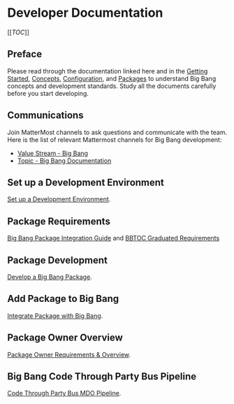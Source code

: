 # Developer Documentation

[[_TOC_]]

## Preface

Please read through the documentation linked here and in the [Getting Started](../../getting-started/), [Concepts](../../concepts/), [Configuration](../../configuration/), and [Packages](../../packages/) to understand Big Bang concepts and development standards. Study all the documents carefully before you start developing.

## Communications

Join MatterMost channels to ask questions and communicate with the team. Here is the list of relevant Mattermost channels for Big Bang development:  

* [Value Stream - Big Bang](https://chat.il2.dso.mil/platform-one/channels/team---big-bang)
* [Topic - Big Bang Documentation](https://chat.il2.dso.mil/platform-one/channels/topic-big-bang-documentation)

## Set up a Development Environment

[Set up a Development Environment](./development-environment.md).

## Package Requirements

[Big Bang Package Integration Guide](./package-integration/index.md) and [BBTOC Graduated Requirements](https://repo1.dso.mil/platform-one/bbtoc/-/tree/master/process#graduated-project-requirements)

## Package Development

[Develop a Big Bang Package](./develop-package.md).

## Add Package to Big Bang

[Integrate Package with Big Bang](./package-integration/index.md).

## Package Owner Overview

[Package Owner Requirements & Overview](./package-integration/ownership.md).

## Big Bang Code Through Party Bus Pipeline

[Code Through Party Bus MDO Pipeline](./mdo-partybus-pipelines.md).
